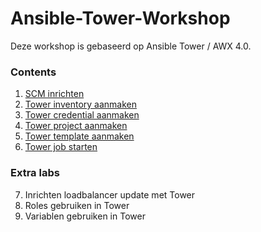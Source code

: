 # Ansible-Tower-Workshop
Deze workshop is gebaseerd op Ansible Tower / AWX 4.0.

### Contents
1. [SCM inrichten](01_NL_SCM.adoc)
2. [Tower inventory aanmaken](02_NL_tower_inventory.adoc)
3. [Tower credential aanmaken](labs/03_NL_tower_credential.md)
4. [Tower project aanmaken](labs/04_NL_tower_project.md)
5. [Tower template aanmaken](labs/05_NL_tower_template.md)
6. [Tower job starten](labs/06_NL_tower_template.md)

### Extra labs
7. Inrichten loadbalancer update met Tower
8. Roles gebruiken in Tower
9. Variablen gebruiken in Tower
